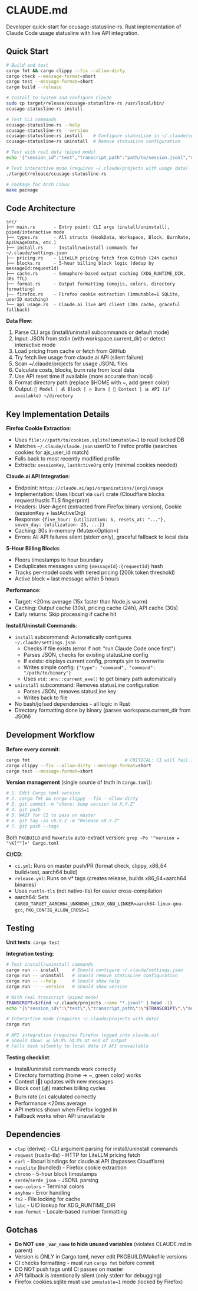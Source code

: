 # CLAUDE.md

Developer quick-start for ccusage-statusline-rs. Rust implementation of Claude Code usage statusline with live API integration.

## Quick Start

```bash
# Build and test
cargo fmt && cargo clippy --fix --allow-dirty
cargo check --message-format=short
cargo test --message-format=short
cargo build --release

# Install to system and configure Claude
sudo cp target/release/ccusage-statusline-rs /usr/local/bin/
ccusage-statusline-rs install

# Test CLI commands
ccusage-statusline-rs --help
ccusage-statusline-rs --version
ccusage-statusline-rs install    # Configure statusLine in ~/.claude/settings.json
ccusage-statusline-rs uninstall  # Remove statusLine configuration

# Test with real data (piped mode)
echo '{"session_id":"test","transcript_path":"path/to/session.jsonl","model":{"id":"claude-sonnet-4-20250514","display_name":"Claude 3.5 Sonnet"},"workspace":{"current_dir":"/home/user/project"}}' | ./target/release/ccusage-statusline-rs

# Test interactive mode (requires ~/.claude/projects with usage data)
./target/release/ccusage-statusline-rs

# Package for Arch Linux
make package
```

## Code Architecture

```
src/
├── main.rs       - Entry point: CLI args (install/uninstall), piped/interactive mode
├── types.rs      - All structs (HookData, Workspace, Block, BurnRate, ApiUsageData, etc.)
├── install.rs    - Install/uninstall commands for ~/.claude/settings.json
├── pricing.rs    - LiteLLM pricing fetch from GitHub (24h cache)
├── blocks.rs     - 5-hour billing block logic (dedup by messageId:requestId)
├── cache.rs      - Semaphore-based output caching (XDG_RUNTIME_DIR, 30s TTL)
├── format.rs     - Output formatting (emojis, colors, directory formatting)
├── firefox.rs    - Firefox cookie extraction (immutable=1 SQLite, userID matching)
└── api_usage.rs  - Claude.ai live API client (30s cache, graceful fallback)
```

**Data Flow**:
1. Parse CLI args (install/uninstall subcommands or default mode)
2. Input: JSON from stdin (with workspace.current_dir) or detect interactive mode
3. Load pricing from cache or fetch from GitHub
4. Try fetch live usage from claude.ai API (silent failure)
5. Scan ~/.claude/projects for usage JSONL files
6. Calculate costs, blocks, burn rate from local data
7. Use API reset time if available (more accurate than local)
8. Format directory path (replace $HOME with ~, add green color)
9. Output: `🤖 Model | 💰 Block | 🔥 Burn | 🧠 Context | 📊 API (if available) ~/directory`

## Key Implementation Details

**Firefox Cookie Extraction**:
- Uses `file:///path/to/cookies.sqlite?immutable=1` to read locked DB
- Matches `~/.claude/claude.json` userID to Firefox profile (searches cookies for ajs_user_id match)
- Falls back to most recently modified profile
- Extracts: `sessionKey`, `lastActiveOrg` only (minimal cookies needed)

**Claude.ai API Integration**:
- Endpoint: `https://claude.ai/api/organizations/{org}/usage`
- Implementation: Uses libcurl via `curl` crate (Cloudflare blocks reqwest/rustls TLS fingerprint)
- Headers: User-Agent (extracted from Firefox binary version), Cookie (sessionKey + lastActiveOrg)
- Response: `{five_hour: {utilization: 5, resets_at: "..."}, seven_day: {utilization: 25, ...}}`
- Caching: 30s in-memory (Mutex<Option<CachedResponse>>)
- Errors: All API failures silent (stderr only), graceful fallback to local data

**5-Hour Billing Blocks**:
- Floors timestamps to hour boundary
- Deduplicates messages using `{messageId}:{requestId}` hash
- Tracks per-model costs with tiered pricing (200k token threshold)
- Active block = last message within 5 hours

**Performance**:
- Target: <20ms average (15x faster than Node.js warm)
- Caching: Output cache (30s), pricing cache (24h), API cache (30s)
- Early returns: Skip processing if cache hit

**Install/Uninstall Commands**:
- `install` subcommand: Automatically configures `~/.claude/settings.json`
  - Checks if file exists (error if not: "run Claude Code once first")
  - Parses JSON, checks for existing statusLine config
  - If exists: displays current config, prompts y/n to overwrite
  - Writes simple config: `{"type": "command", "command": "/path/to/binary"}`
  - Uses `std::env::current_exe()` to get binary path automatically
- `uninstall` subcommand: Removes statusLine configuration
  - Parses JSON, removes statusLine key
  - Writes back to file
- No bash/jq/sed dependencies - all logic in Rust
- Directory formatting done by binary (parses workspace.current_dir from JSON)

## Development Workflow

**Before every commit**:
```bash
cargo fmt                                    # CRITICAL: CI will fail if not formatted
cargo clippy --fix --allow-dirty --message-format=short
cargo test --message-format=short
```

**Version management** (single source of truth in `Cargo.toml`):
```bash
# 1. Edit Cargo.toml version
# 2. cargo fmt && cargo clippy --fix --allow-dirty
# 3. git commit -m "chore: bump version to X.Y.Z"
# 4. git push
# 5. WAIT for CI to pass on master
# 6. git tag -as vX.Y.Z -m "Release vX.Y.Z"
# 7. git push --tags
```

Both `PKGBUILD` and `Makefile` auto-extract version: `grep -Po '^version = "\K[^"]+' Cargo.toml`

**CI/CD**:
- `ci.yml`: Runs on master push/PR (format check, clippy, x86_64 build+test, aarch64 build)
- `release.yml`: Runs on v* tags (creates release, builds x86_64+aarch64 binaries)
- Uses `rustls-tls` (not native-tls) for easier cross-compilation
- aarch64: Sets `CARGO_TARGET_AARCH64_UNKNOWN_LINUX_GNU_LINKER=aarch64-linux-gnu-gcc`, `PKG_CONFIG_ALLOW_CROSS=1`

## Testing

**Unit tests**: `cargo test`

**Integration testing**:
```bash
# Test install/uninstall commands
cargo run -- install     # Should configure ~/.claude/settings.json
cargo run -- uninstall   # Should remove statusLine configuration
cargo run -- --help      # Should show help
cargo run -- --version   # Should show version

# With real transcript (piped mode)
TRANSCRIPT=$(find ~/.claude/projects -name "*.jsonl" | head -1)
echo "{\"session_id\":\"test\",\"transcript_path\":\"$TRANSCRIPT\",\"model\":{\"id\":\"claude-sonnet-4-20250514\",\"display_name\":\"Claude 3.5 Sonnet\"},\"workspace\":{\"current_dir\":\"$PWD\"}}" | cargo run

# Interactive mode (requires ~/.claude/projects with data)
cargo run

# API integration (requires Firefox logged into claude.ai)
# Should show: 📊 5h:X% 7d:X% at end of output
# Falls back silently to local data if API unavailable
```

**Testing checklist**:
- Install/uninstall commands work correctly
- Directory formatting (home → ~, green color) works
- Context (🧠) updates with new messages
- Block cost (💰) matches billing cycles
- Burn rate (🔥) calculated correctly
- Performance <20ms average
- API metrics shown when Firefox logged in
- Fallback works when API unavailable

## Dependencies

- `clap` (derive) - CLI argument parsing for install/uninstall commands
- `reqwest` (rustls-tls) - HTTP for LiteLLM pricing fetch
- `curl` - libcurl bindings for claude.ai API (bypasses Cloudflare)
- `rusqlite` (bundled) - Firefox cookie extraction
- `chrono` - 5-hour block timestamps
- `serde`/`serde_json` - JSONL parsing
- `owo-colors` - Terminal colors
- `anyhow` - Error handling
- `fs2` - File locking for cache
- `libc` - UID lookup for XDG_RUNTIME_DIR
- `num-format` - Locale-based number formatting

## Gotchas

- **Do NOT use `_var_name` to hide unused variables** (violates CLAUDE.md in parent)
- Version is ONLY in Cargo.toml, never edit PKGBUILD/Makefile versions
- CI checks formatting - must run `cargo fmt` before commit
- DO NOT push tags until CI passes on master
- API fallback is intentionally silent (only stderr for debugging)
- Firefox cookies.sqlite must use `immutable=1` mode (locked by Firefox)
